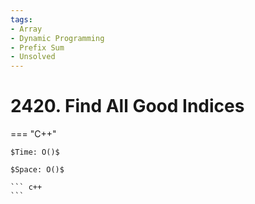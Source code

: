 ```yaml
---
tags:
- Array
- Dynamic Programming
- Prefix Sum
- Unsolved
---
```



# 2420. Find All Good Indices

=== "C++"

    $Time: O()$

    $Space: O()$

    ``` c++
    ```